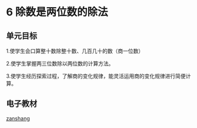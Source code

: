 # 6 除数是两位数的除法

## 单元目标

1.使学生会口算整十数除整十数、几百几十的数（商一位数）

2.使学生掌握两三位数除以两位数的计算方法。

3.使学生经历探索过程，了解商的变化规律，能灵活运用商的变化规律进行简便计算。


## 电子教材

<Epep grade="xxsx4a" :pep="1221001401141" :pages="71" :paged="93" ></Epep>

[zanshang](../res/zanshang.md ':include')